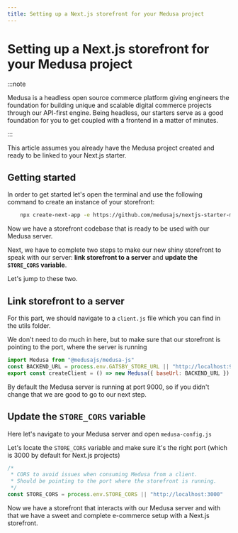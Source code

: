 ```yaml
---
title: Setting up a Next.js storefront for your Medusa project
---
```


# Setting up a Next.js storefront for your Medusa project

:::note

Medusa is a headless open source commerce platform giving engineers the foundation for building unique and scalable digital commerce projects through our API-first engine.
Being headless, our starters serve as a good foundation for you to get coupled with a frontend in a matter of minutes.

:::

This article assumes you already have the Medusa project created and ready to be linked to your Next.js starter.

## Getting started

In order to get started let's open the terminal and use the following command to create an instance of your storefront:

```zsh
    npx create-next-app -e https://github.com/medusajs/nextjs-starter-medusa my-medusa-storefront
```

Now we have a storefront codebase that is ready to be used with our Medusa server.

Next, we have to complete two steps to make our new shiny storefront to speak with our server: **link storefront to a server** and **update the `STORE_CORS` variable**.

Let's jump to these two.

## Link storefront to a server

For this part, we should navigate to a `client.js` file which you can find in the utils folder.

We don't need to do much in here, but to make sure that our storefront is pointing to the port, where the server is running

```js
import Medusa from "@medusajs/medusa-js"
const BACKEND_URL = process.env.GATSBY_STORE_URL || "http://localhost:9000" // <--- That is the line we are looking for
export const createClient = () => new Medusa({ baseUrl: BACKEND_URL })
```

By default the Medusa server is running at port 9000, so if you didn't change that we are good to go to our next step.

## Update the `STORE_CORS` variable

Here let's navigate to your Medusa server and open `medusa-config.js`

Let's locate the `STORE_CORS` variable and make sure it's the right port (which is 3000 by default for Next.js projects)

```js
/*
 * CORS to avoid issues when consuming Medusa from a client.
 * Should be pointing to the port where the storefront is running.
 */
const STORE_CORS = process.env.STORE_CORS || "http://localhost:3000"
```

Now we have a storefront that interacts with our Medusa server and with that we have a sweet and complete e-commerce setup with a Next.js storefront.
